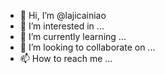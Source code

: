 - 👋 Hi, I’m @lajicainiao
- 👀 I’m interested in ...
- 🌱 I’m currently learning ...
- 💞️ I’m looking to collaborate on ...
- 📫 How to reach me ...

<!---
lajicainiao/lajicainiao is a ✨ special ✨ repository because its `README.md` (this file) appears on your GitHub profile.
You can click the Preview link to take a look at your changes.
--->

